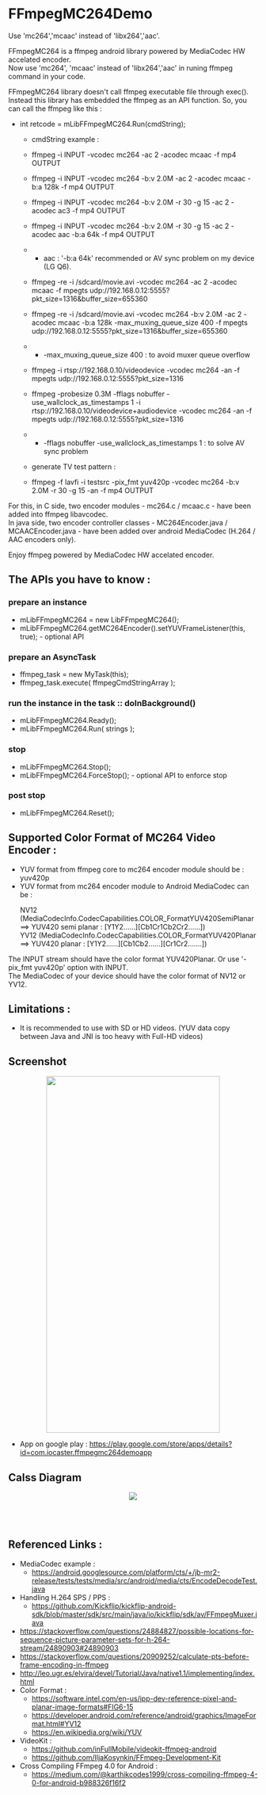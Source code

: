 FFmpegMC264Demo
===============

Use 'mc264','mcaac' instead of 'libx264','aac'.

FFmpegMC264 is a ffmpeg android library powered by MediaCodec HW accelated encoder.<br> 
Now use 'mc264', 'mcaac' instead of 'libx264','aac' in runing ffmpeg command in your code.

FFmpegMC264 library doesn't call ffmpeg executable file through exec().
Instead this library has embedded the ffmpeg as an API function.
So, you can call the ffmpeg like this : 
* int retcode = mLibFFmpegMC264.Run(cmdString);
  - cmdString example : 
  - ffmpeg -i INPUT -vcodec mc264 -ac 2 -acodec mcaac -f mp4 OUTPUT
  - ffmpeg -i INPUT -vcodec mc264 -b:v 2.0M -ac 2 -acodec mcaac -b:a 128k -f mp4 OUTPUT
  - ffmpeg -i INPUT -vcodec mc264 -b:v 2.0M -r 30 -g 15 -ac 2 -acodec ac3 -f mp4 OUTPUT
  - ffmpeg -i INPUT -vcodec mc264 -b:v 2.0M -r 30 -g 15 -ac 2 -acodec aac -b:a 64k -f mp4 OUTPUT
  - - aac : '-b:a 64k' recommended or AV sync problem on my device (LG Q6).
  - ffmpeg -re -i /sdcard/movie.avi -vcodec mc264 -ac 2 -acodec mcaac -f mpegts udp://192.168.0.12:5555?pkt_size=1316&buffer_size=655360
  - ffmpeg -re -i /sdcard/movie.avi -vcodec mc264 -b:v 2.0M -ac 2 -acodec mcaac -b:a 128k -max_muxing_queue_size 400 -f mpegts udp://192.168.0.12:5555?pkt_size=1316&buffer_size=655360
  - - -max_muxing_queue_size 400 : to avoid muxer queue overflow
  - ffmpeg -i rtsp://192.168.0.10/videodevice -vcodec mc264 -an -f mpegts udp://192.168.0.12:5555?pkt_size=1316
  - ffmpeg -probesize 0.3M -fflags nobuffer -use_wallclock_as_timestamps 1 -i rtsp://192.168.0.10/videodevice+audiodevice -vcodec mc264 -an -f mpegts udp://192.168.0.12:5555?pkt_size=1316
  - - -fflags nobuffer -use_wallclock_as_timestamps 1 : to solve AV sync problem

  - generate TV test pattern : 
  - ffmpeg -f lavfi -i testsrc -pix_fmt yuv420p -vcodec mc264 -b:v 2.0M -r 30 -g 15 -an -f mp4 OUTPUT
  
For this, in C side, two encoder modules - mc264.c / mcaac.c - have been added into ffmpeg libavcodec.<br>
In java side, two encoder controller classes - MC264Encoder.java / MCAACEncoder.java - have been added over android MediaCodec (H.264 / AAC encoders only).

Enjoy ffmpeg powered by MediaCodec HW accelated encoder.


## The APIs you have to know : 

### prepare an instance
* mLibFFmpegMC264 = new LibFFmpegMC264();
* mLibFFmpegMC264.getMC264Encoder().setYUVFrameListener(this, true);  - optional API

### prepare an AsyncTask
* ffmpeg_task = new MyTask(this);
* ffmpeg_task.execute( ffmpegCmdStringArray );

### run the instance in the task :: doInBackground()
* mLibFFmpegMC264.Ready();
* mLibFFmpegMC264.Run( strings );

### stop
* mLibFFmpegMC264.Stop();
* mLibFFmpegMC264.ForceStop(); - optional API to enforce stop

### post stop
* mLibFFmpegMC264.Reset();


## Supported Color Format of MC264 Video Encoder :
* YUV format from ffmpeg core to mc264 encoder module should be : yuv420p
* YUV format from mc264 encoder module to Android MediaCodec can be : 
  <p>
   NV12 (MediaCodecInfo.CodecCapabilities.COLOR_FormatYUV420SemiPlanar <br> 
     ==> YUV420 semi planar : [Y1Y2......][Cb1Cr1Cb2Cr2......]) <br>
   YV12 (MediaCodecInfo.CodecCapabilities.COLOR_FormatYUV420Planar <br>
     ==> YUV420 planar      : [Y1Y2......][Cb1Cb2......][Cr1Cr2.......]) <br> 
  </p>

The INPUT stream should have the color format YUV420Planar. Or use '-pix_fmt yuv420p' option with INPUT.<br>
The MediaCodec of your device should have the color format of NV12 or YV12.

## Limitations :
* It is recommended to use with SD or HD videos. (YUV data copy between Java and JNI is too heavy with Full-HD videos)



## Screenshot
<p align="center">
  <img src="./FFmpegMC264Demo-Screen.png" width="350" height="720">
</p>

* App on google play : https://play.google.com/store/apps/details?id=com.iocaster.ffmpegmc264demoapp


## Calss Diagram
<p align="center">
  <img src="./LibFFmpegMC264.jpg">
</p>


<br>
<br>


## Referenced Links :
* MediaCodec example :
  - https://android.googlesource.com/platform/cts/+/jb-mr2-release/tests/tests/media/src/android/media/cts/EncodeDecodeTest.java
* Handling H.264 SPS / PPS :
  - https://github.com/Kickflip/kickflip-android-sdk/blob/master/sdk/src/main/java/io/kickflip/sdk/av/FFmpegMuxer.java
* https://stackoverflow.com/questions/24884827/possible-locations-for-sequence-picture-parameter-sets-for-h-264-stream/24890903#24890903
* https://stackoverflow.com/questions/20909252/calculate-pts-before-frame-encoding-in-ffmpeg
* http://leo.ugr.es/elvira/devel/Tutorial/Java/native1.1/implementing/index.html
* Color Format :
  - https://software.intel.com/en-us/ipp-dev-reference-pixel-and-planar-image-formats#FIG6-15
  - https://developer.android.com/reference/android/graphics/ImageFormat.html#YV12
  - https://en.wikipedia.org/wiki/YUV
* VideoKit :
  - https://github.com/inFullMobile/videokit-ffmpeg-android
  - https://github.com/IljaKosynkin/FFmpeg-Development-Kit
* Cross Compiling FFmpeg 4.0 for Android :
  - https://medium.com/@karthikcodes1999/cross-compiling-ffmpeg-4-0-for-android-b988326f16f2


